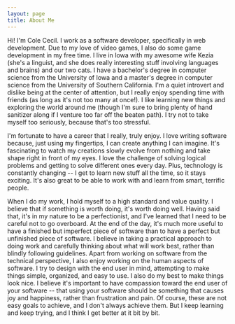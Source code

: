 ```yaml
---
layout: page
title: About Me
---
```


Hi! I'm Cole Cecil. I work as a software developer, specifically in web development. Due to my love of video games, I also do some game development in my free time. I live in Iowa with my awesome wife Kezia (she's a linguist, and she does really interesting stuff involving languages and brains) and our two cats. I have a bachelor's degree in computer science from the University of Iowa and a master's degree in computer science from the University of Southern California. I'm a quiet introvert and dislike being at the center of attention, but I really enjoy spending time with friends (as long as it's not too many at once!). I like learning new things and exploring the world around me (though I'm sure to bring plenty of hand sanitizer along if I venture too far off the beaten path). I try not to take myself too seriously, because that's too stressful.

I'm fortunate to have a career that I really, truly enjoy. I love writing software because, just using my fingertips, I can create anything I can imagine. It's fascinating to watch my creations slowly evolve from nothing and take shape right in front of my eyes. I love the challenge of solving logical problems and getting to solve different ones every day. Plus, technology is constantly changing -- I get to learn new stuff all the time, so it stays exciting. It's also great to be able to work with and learn from smart, terrific people.

When I do my work, I hold myself to a high standard and value quality. I believe that if something is worth doing, it's worth doing well. Having said that, it's in my nature to be a perfectionist, and I've learned that I need to be careful not to go overboard. At the end of the day, it's much more useful to have a finished but imperfect piece of software than to have a perfect but unfinished piece of software. I believe in taking a practical approach to doing work and carefully thinking about what will work best, rather than blindly following guidelines. Apart from working on software from the technical perspective, I also enjoy working on the human aspects of software. I try to design with the end user in mind, attempting to make things simple, organized, and easy to use. I also do my best to make things look nice. I believe it's important to have compassion toward the end user of your software -- that using your software should be something that causes joy and happiness, rather than frustration and pain. Of course, these are not easy goals to achieve, and I don't always achieve them. But I keep learning and keep trying, and I think I get better at it bit by bit.
